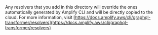 <!-- leaving the following autogenerated notes here for future reference -->
Any resolvers that you add in this directory will override the ones automatically generated by Amplify CLI and will be directly copied to the cloud. 
For more information, visit [https://docs.amplify.aws/cli/graphql-transformer/resolvers](https://docs.amplify.aws/cli/graphql-transformer/resolvers)